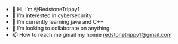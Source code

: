 - 👋 Hi, I’m @RedstoneTrippy1
- 👀 I’m interested in cybersecurity
- 🌱 I’m currently learning java and C++
- 💞️ I’m looking to collaborate on anything
- 📫 How to reach me gmail my homie redstonetrippy1@gmail.com

<!---
RedstoneTrippy1/RedstoneTrippy1 is a ✨ special ✨ repository because its `README.md` (this file) appears on your GitHub profile.
You can click the Preview link to take a look at your changes.
--->
